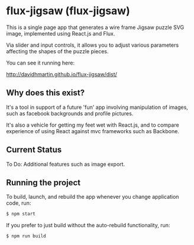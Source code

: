 
# flux-jigsaw (flux-jigsaw)

This is a single page app that generates a wire frame Jigsaw puzzle
SVG image, implemented using React.js and Flux.

Via slider and input controls, it allows you to adjust various
parameters affecting the shapes of the puzzle pieces.

You can see it running here:

http://davidhmartin.github.io/flux-jigsaw/dist/

## Why does this exist?

It's a tool in support of a future 'fun' app involving manipulation of images, such as
facebook backgrounds and profile pictures.

It's also a vehicle for getting my feet wet with React.js, and to compare
experience of using React against mvc frameworks such as Backbone.

## Current Status

To Do: Additional features such as image export. 


## Running the project

To build, launch, and rebuild the app whenever you change application code, run:

```bash
$ npm start
```

If you prefer to just build without the auto-rebuild functionality, run:

```bash
$ npm run build
```

